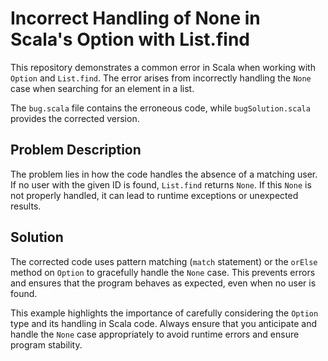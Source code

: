 # Incorrect Handling of None in Scala's Option with List.find

This repository demonstrates a common error in Scala when working with `Option` and `List.find`. The error arises from incorrectly handling the `None` case when searching for an element in a list.

The `bug.scala` file contains the erroneous code, while `bugSolution.scala` provides the corrected version.

## Problem Description

The problem lies in how the code handles the absence of a matching user.  If no user with the given ID is found, `List.find` returns `None`.  If this `None` is not properly handled, it can lead to runtime exceptions or unexpected results.

## Solution

The corrected code uses pattern matching (`match` statement) or the `orElse` method on `Option` to gracefully handle the `None` case. This prevents errors and ensures that the program behaves as expected, even when no user is found.

This example highlights the importance of carefully considering the `Option` type and its handling in Scala code.  Always ensure that you anticipate and handle the `None` case appropriately to avoid runtime errors and ensure program stability.